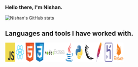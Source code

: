 ### Hello there, I'm Nishan.

![Nishan's GitHub stats](https://github-readme-stats.vercel.app/api?username=nishan-soni&show_icons=true&theme=tokyonight)

## Languages and tools I have worked with.

<img height="64" align = 'left' width="32" src="https://raw.githubusercontent.com/devicons/devicon/master/icons/javascript/javascript-original.svg"/>
<img height="64" align = 'left' width="32" src="https://raw.githubusercontent.com/github/explore/80688e429a7d4ef2fca1e82350fe8e3517d3494d/topics/react/react.png" />
<img height="64" align = 'left' width="32" src="https://raw.githubusercontent.com/devicons/devicon/master/icons/html5/html5-original.svg" />
<img height="64" align = 'left' width="32" src="https://raw.githubusercontent.com/devicons/devicon/master/icons/css3/css3-original.svg" />
<img height="64" align = 'left' width="32" src="https://github.com/devicons/devicon/blob/master/icons/nodejs/nodejs-original-wordmark.svg" />
<img height="64" align = 'left' width="32" src="https://raw.githubusercontent.com/github/explore/80688e429a7d4ef2fca1e82350fe8e3517d3494d/topics/express/express.png" />
<img height="64" align = 'left' width="32" src="https://raw.githubusercontent.com/devicons/devicon/master/icons/java/java-original.svg" />
<img height="64" align = 'left' width="32" src="https://raw.githubusercontent.com/github/explore/80688e429a7d4ef2fca1e82350fe8e3517d3494d/topics/python/python.png" />
<img height="64" align = 'left' width="32" src="https://raw.githubusercontent.com/devicons/devicon/master/icons/flask/flask-original.svg" />
<img height="64" align = 'left' width="32" src="https://raw.githubusercontent.com/github/explore/80688e429a7d4ef2fca1e82350fe8e3517d3494d/topics/maven/maven.png"/>
<img height="64" align = 'left' width="32" src="https://raw.githubusercontent.com/devicons/devicon/master/icons/heroku/heroku-original.svg" />
<img height="64" align = 'left' width="32" src="https://raw.githubusercontent.com/devicons/devicon/master/icons/firebase/firebase-plain-wordmark.svg" />



<!--
**nishan-soni/nishan-soni** is a ✨ _special_ ✨ repository because its `README.md` (this file) appears on your GitHub profile.

Here are some ideas to get you started:
![](https://visitor-badge.laobi.icu/badge?page_id=nishan-soni.nishan-soni)
- 🔭 I’m currently working on ...
- 🌱 I’m currently learning ...
- 👯 I’m looking to collaborate on ...
- 🤔 I’m looking for help with ...
- 💬 Ask me about ...
- 📫 How to reach me: ...
- 😄 Pronouns: ...
- ⚡ Fun fact: ...
-->
